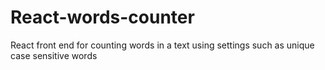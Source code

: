 # React-words-counter
React front end for counting words in a text using settings such as unique case sensitive words

